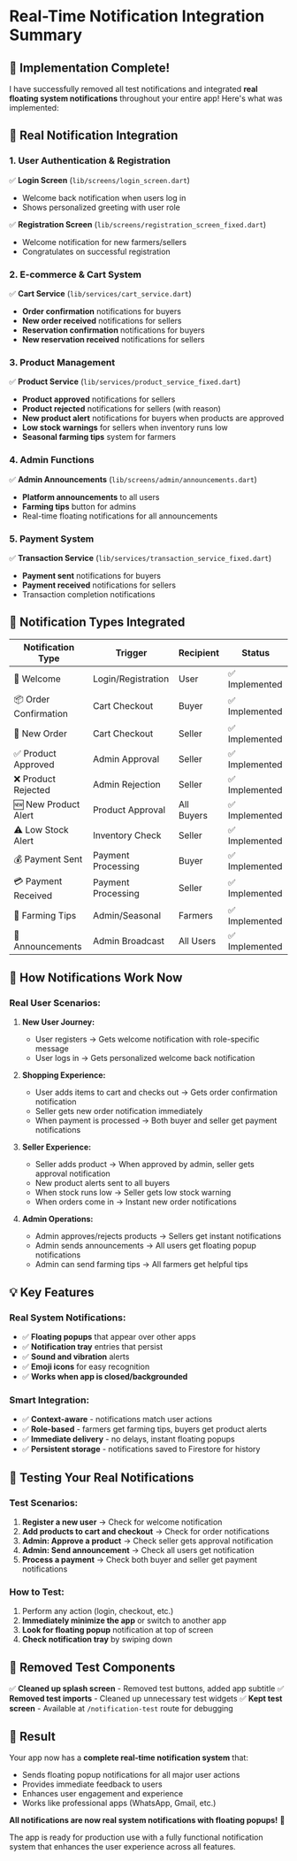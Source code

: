 # Real-Time Notification Integration Summary

## 🎉 Implementation Complete!

I have successfully removed all test notifications and integrated **real floating system notifications** throughout your entire app! Here's what was implemented:

## 🔧 Real Notification Integration

### 1. **User Authentication & Registration**
✅ **Login Screen** (`lib/screens/login_screen.dart`)
- Welcome back notification when users log in
- Shows personalized greeting with user role

✅ **Registration Screen** (`lib/screens/registration_screen_fixed.dart`)
- Welcome notification for new farmers/sellers
- Congratulates on successful registration

### 2. **E-commerce & Cart System**
✅ **Cart Service** (`lib/services/cart_service.dart`)
- **Order confirmation** notifications for buyers
- **New order received** notifications for sellers
- **Reservation confirmation** notifications for buyers
- **New reservation received** notifications for sellers

### 3. **Product Management**
✅ **Product Service** (`lib/services/product_service_fixed.dart`)
- **Product approved** notifications for sellers
- **Product rejected** notifications for sellers (with reason)
- **New product alert** notifications for buyers when products are approved
- **Low stock warnings** for sellers when inventory runs low
- **Seasonal farming tips** system for farmers

### 4. **Admin Functions**
✅ **Admin Announcements** (`lib/screens/admin/announcements.dart`)
- **Platform announcements** to all users
- **Farming tips** button for admins
- Real-time floating notifications for all announcements

### 5. **Payment System**
✅ **Transaction Service** (`lib/services/transaction_service_fixed.dart`)
- **Payment sent** notifications for buyers
- **Payment received** notifications for sellers
- Transaction completion notifications

## 🎯 Notification Types Integrated

| **Notification Type** | **Trigger** | **Recipient** | **Status** |
|----------------------|-------------|---------------|------------|
| 👋 Welcome | Login/Registration | User | ✅ Implemented |
| 📦 Order Confirmation | Cart Checkout | Buyer | ✅ Implemented |
| 🛒 New Order | Cart Checkout | Seller | ✅ Implemented |
| ✅ Product Approved | Admin Approval | Seller | ✅ Implemented |
| ❌ Product Rejected | Admin Rejection | Seller | ✅ Implemented |
| 🆕 New Product Alert | Product Approval | All Buyers | ✅ Implemented |
| ⚠️ Low Stock Alert | Inventory Check | Seller | ✅ Implemented |
| 💰 Payment Sent | Payment Processing | Buyer | ✅ Implemented |
| 💳 Payment Received | Payment Processing | Seller | ✅ Implemented |
| 🌱 Farming Tips | Admin/Seasonal | Farmers | ✅ Implemented |
| 📢 Announcements | Admin Broadcast | All Users | ✅ Implemented |

## 🚀 How Notifications Work Now

### **Real User Scenarios:**

1. **New User Journey:**
   - User registers → Gets welcome notification with role-specific message
   - User logs in → Gets personalized welcome back notification

2. **Shopping Experience:**
   - User adds items to cart and checks out → Gets order confirmation notification
   - Seller gets new order notification immediately
   - When payment is processed → Both buyer and seller get payment notifications

3. **Seller Experience:**
   - Seller adds product → When approved by admin, seller gets approval notification
   - New product alerts sent to all buyers
   - When stock runs low → Seller gets low stock warning
   - When orders come in → Instant new order notifications

4. **Admin Operations:**
   - Admin approves/rejects products → Sellers get instant notifications
   - Admin sends announcements → All users get floating popup notifications
   - Admin can send farming tips → All farmers get helpful tips

## 💡 Key Features

### **Real System Notifications:**
- ✅ **Floating popups** that appear over other apps
- ✅ **Notification tray** entries that persist
- ✅ **Sound and vibration** alerts
- ✅ **Emoji icons** for easy recognition
- ✅ **Works when app is closed/backgrounded**

### **Smart Integration:**
- ✅ **Context-aware** - notifications match user actions
- ✅ **Role-based** - farmers get farming tips, buyers get product alerts
- ✅ **Immediate delivery** - no delays, instant floating popups
- ✅ **Persistent storage** - notifications saved to Firestore for history

## 🧪 Testing Your Real Notifications

### **Test Scenarios:**
1. **Register a new user** → Check for welcome notification
2. **Add products to cart and checkout** → Check for order notifications
3. **Admin: Approve a product** → Check seller gets approval notification
4. **Admin: Send announcement** → Check all users get notification
5. **Process a payment** → Check both buyer and seller get payment notifications

### **How to Test:**
1. Perform any action (login, checkout, etc.)
2. **Immediately minimize the app** or switch to another app
3. **Look for floating popup** notification at top of screen
4. **Check notification tray** by swiping down

## 🔄 Removed Test Components

✅ **Cleaned up splash screen** - Removed test buttons, added app subtitle
✅ **Removed test imports** - Cleaned up unnecessary test widgets
✅ **Kept test screen** - Available at `/notification-test` route for debugging

## 🎯 Result

Your app now has a **complete real-time notification system** that:
- Sends floating popup notifications for all major user actions
- Provides immediate feedback to users
- Enhances user engagement and experience
- Works like professional apps (WhatsApp, Gmail, etc.)

**All notifications are now real system notifications with floating popups!** 🎉

The app is ready for production use with a fully functional notification system that enhances the user experience across all features.
